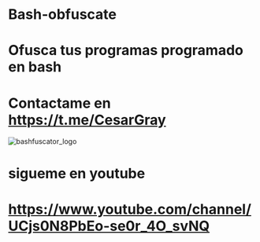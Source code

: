 # Bash-obfuscate
# Ofusca tus programas programado en bash 
# Contactame en https://t.me/CesarGray
![bashfuscator_logo](https://user-images.githubusercontent.com/46208706/55269766-b645b000-525c-11e9-8c80-70ff3eeecf3d.png)
# sigueme en youtube
# https://www.youtube.com/channel/UCjs0N8PbEo-se0r_4O_svNQ
